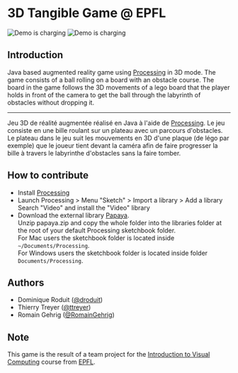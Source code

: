 # 3D Tangible Game @ EPFL

![Demo is charging](https://dominique.leroduit.com/external/assets/img/tangibleGame/placementObjects.gif)
![Demo is charging](https://dominique.leroduit.com/external/assets/img/tangibleGame/gamewithVideo.gif)

## Introduction
Java based augmented reality game using [Processing](https://processing.org) in 3D mode. The game consists of a ball rolling on a board with an obstacle course. The board in the game follows the 3D movements of a lego board that the player holds in front of the camera to get the ball through the labyrinth of obstacles without dropping it.

-----
Jeu 3D de réalité augmentée réalisé en Java à l'aide de [Processing](https://processing.org). Le jeu consiste en une bille roulant sur un plateau avec un parcours d'obstacles. Le plateau dans le jeu suit les mouvements en 3D d'une plaque (de légo par exemple) que le joueur tient devant la caméra afin de faire progresser la bille à travers le labyrinthe d'obstacles sans la faire tomber.

## How to contribute
- Install [Processing](https://processing.org)
- Launch Processing > Menu "Sketch" > Import a library > Add a library<br>
  Search "Video" and install the "Video" library
- Download the external library [Papaya](http://adilapapaya.com/papayastatistics/#download-and-installation).<br>
  Unzip papaya.zip and copy the whole folder into the libraries folder at the root of your default Processing
sketchbook folder.<br>
  For Mac users the sketchbook folder is located inside `~/Documents/Processing`.<br>
  For Windows users the sketchbook folder is located inside folder `Documents/Processing`.

## Authors
- Dominique Roduit ([@droduit](https://github.com/droduit))
- Thierry Treyer ([@ttreyer](https://github.com/ttreyer))
- Romain Gehrig ([@RomainGehrig](https://github.com/RomainGehrig))

## Note
This game is the result of a team project for the [Introduction to Visual Computing](http://edu.epfl.ch/coursebook/en/introduction-to-visual-computing-CS-211) course from [EPFL](https://epfl.ch).
